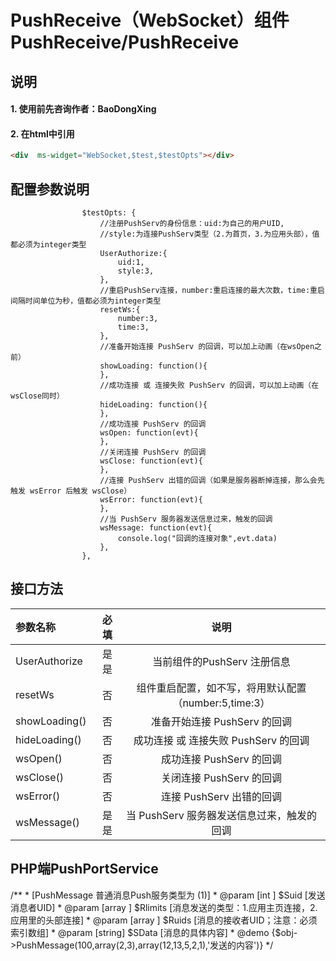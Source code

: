 # PushReceive（WebSocket）组件 PushReceive/PushReceive

## 说明
#### 1. 使用前先咨询作者：BaoDongXing

#### 2. 在html中引用
```html
<div  ms-widget="WebSocket,$test,$testOpts"></div>
```


## 配置参数说明
                    $testOpts: {
                        //注册PushServ的身份信息：uid:为自己的用户UID,
                        //style:为连接PushServ类型（2.为首页，3.为应用头部），值都必须为integer类型
                        UserAuthorize:{
                            uid:1,
                            style:3,
                        },
                        //重启PushServ连接，number:重启连接的最大次数，time:重启间隔时间单位为秒，值都必须为integer类型
                        resetWs:{
                            number:3,
                            time:3,
                        },
                        //准备开始连接 PushServ 的回调，可以加上动画（在wsOpen之前）
                        showLoading: function(){
                        },
                        //成功连接 或 连接失败 PushServ 的回调，可以加上动画（在wsClose同时）
                        hideLoading: function(){
                        },
                        //成功连接 PushServ 的回调
                        wsOpen: function(evt){
                        },
                        //关闭连接 PushServ 的回调
                        wsClose: function(evt){
                        },
                        //连接 PushServ 出错的回调（如果是服务器断掉连接，那么会先触发 wsError 后触发 wsClose）
                        wsError: function(evt){
                        },
                        //当 PushServ 服务器发送信息过来，触发的回调
                        wsMessage: function(evt){
                            console.log("回调的连接对象",evt.data)
                        },
                    },


##  接口方法

| 参数名称      |    必填 | 说明  |
| :-------- | --------:| :--: |
|UserAuthorize|是是| 当前组件的PushServ 注册信息  |
|resetWs|否| 组件重启配置，如不写，将用默认配置（number:5,time:3）  |
|showLoading()|否| 准备开始连接 PushServ 的回调  |
|hideLoading()|否| 成功连接 或 连接失败 PushServ 的回调  |
|wsOpen()|否| 成功连接 PushServ 的回调  |
|wsClose()|否| 关闭连接 PushServ 的回调  |
|wsError()|否| 连接 PushServ 出错的回调  |
|wsMessage()|是是| 当 PushServ 服务器发送信息过来，触发的回调  |

## PHP端PushPortService

/**
	 * [PushMessage 普通消息Push服务类型为 (1)]
	 * @param [int   ] $Suid    [发送消息者UID]
	 * @param [array ] $Rlimits [消息发送的类型：1.应用主页连接，2.应用里的头部连接]
	 * @param [array ] $Ruids   [消息的接收者UID；注意：必须索引数组]
	 * @param [string] $SData   [消息的具体内容]
	 * @demo  {$obj->PushMessage(100,array(2,3),array(12,13,5,2,1),'发送的内容')}
	 */
